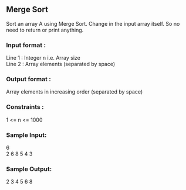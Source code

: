 ## Merge Sort
Sort an array A using Merge Sort.
Change in the input array itself. So no need to return or print anything.
### Input format :
Line 1 : Integer n i.e. Array size <br/>
Line 2 : Array elements (separated by space)
### Output format :
Array elements in increasing order (separated by space)
### Constraints :
1 <= n <= 1000
### Sample Input:
6 <br/>
2 6 8 5 4 3
### Sample Output:
2 3 4 5 6 8